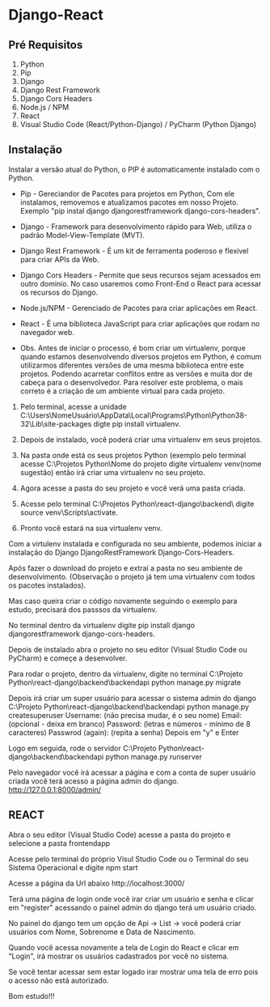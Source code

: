 # Django-React

## Pré Requisitos

1. Python
2. Pip  
3. Django
4. Django Rest Framework
5. Django Cors Headers
6. Node.js / NPM 
7. React
8. Visual Studio Code (React/Python-Django) / PyCharm (Python Django)

## Instalação

Instalar a versão atual do Python, o PIP é automaticamente instalado com o Python.

* Pip - Gereciandor de Pacotes para projetos em Python, Com ele instalamos, removemos
e atualizamos pacotes em nosso Projeto. Exemplo "pip instal django djangorestframework django-cors-headers".

* Django - Framework para desenvolvimento rápido para Web, utiliza o padrão Model-View-Template (MVT).

* Django Rest Framework - É um kit de ferramenta poderoso e flexível para criar APIs da Web.

* Django Cors Headers - Permite que seus recursos sejam acessados em outro dominío. 
No caso usaremos como Front-End o React para acessar os recursos do Django.

* Node.js/NPM - Gerenciado de Pacotes para criar aplicações em React.

* React - É uma biblioteca JavaScript para criar aplicações que rodam no navegador web.

* Obs. Antes de iniciar o processo, é bom criar um virtualenv, porque quando estamos desenvolvendo diversos projetos em Python,
é comum utilizarmos diferentes versões de uma mesma biblioteca entre este projetos. Podendo acarretar conflitos entre as versões
e muita dor de cabeça para o desenvolvedor. Para resolver este problema, o mais correto é a criação de um ambiente 
virtual para cada projeto.  

1. Pelo terminal, acesse a unidade C:\Users\NomeUsuário\AppData\Local\Programs\Python\Python38-32\Lib\site-packages 
digte pip install virtualenv.

2. Depois de instalado, você poderá criar uma virtualenv em seus projetos.

3. Na pasta onde está os seus projetos Python (exemplo pelo terminal acesse C:\Projetos Python\Nome do projeto 
digite virtualenv venv(nome sugestão) então irá criar uma virtualenv no seu projeto.

4. Agora acesse a pasta do seu projeto e você verá uma pasta criada.

5. Acesse pelo terminal C:\Projetos Python\react-django\backend\ digite source venv\Scripts\activate.

6. Pronto você estará na sua virtualenv venv. 

Com a virtulenv instalada e configurada no seu ambiente, podemos iniciar a instalação do Django DjangoRestFramework Django-Cors-Headers.

Após fazer o download do projeto e extraí a pasta no seu ambiente de desenvolvimento. 
(Observação o projeto já tem uma virtualenv com todos os pacotes instalados).

Mas caso queira criar o código novamente seguindo o exemplo para estudo, precisará dos passsos da virtualenv.

No terminal dentro da virtualenv digite pip install django djangorestframework django-cors-headers.

Depois de instalado abra o projeto no seu editor (Visual Studio Code ou PyCharm) e começe a desenvolver.

Para rodar o projeto, dentro da virtualenv, digite no terminal 
C:\Projeto Python\react-django\backend\backendapi python manage.py migrate

Depois irá criar um super usuário para acessar o sistema admin do django
C:\Projeto Python\react-django\backend\backendapi python manage.py createsuperuser
Username: (não precisa mudar, é o seu nome)
Email: (opcional - deixa em branco)
Password: (letras e números - mínimo de 8 caracteres)
Passwrod (again): (repita a senha)
Depois em "y" e Enter

Logo em seguida, rode o servidor
C:\Projeto Python\react-django\backend\backendapi python manage.py runserver

Pelo navegador você irá acessar a página e com a conta de super usuário criada você terá acesso a página admin do django.
http://127.0.0.1:8000/admin/


## REACT

Abra o seu editor (Visual Studio Code) acesse a pasta do projeto e selecione a pasta frontendapp

Acesse pelo terminal do próprio Visul Studio Code ou o Terminal do seu Sistema Operacional e digite npm start

Acesse a página da Url abaixo
http://localhost:3000/

Terá uma página de login onde você irar criar um usuário e senha e clicar em "register" acessando o painel admin do django
terá um usuário criado.

No painel do django tem um opção de Api -> List -> você poderá criar usuários com Nome, Sobrenome e Data de Nascimento.

Quando você acessa novamente a tela de Login do React e clicar em "Login", irá mostrar os usuários cadastrados por você no sistema.

Se você tentar acessar sem estar logado irar mostrar uma tela de erro pois o acesso não está autorizado.

Bom estudo!!!
